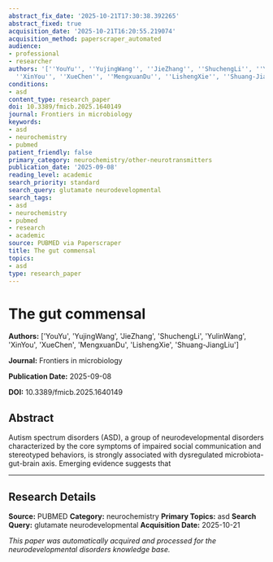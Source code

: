 ```yaml
---
abstract_fix_date: '2025-10-21T17:30:38.392265'
abstract_fixed: true
acquisition_date: '2025-10-21T16:20:55.219074'
acquisition_method: paperscraper_automated
audience:
- professional
- researcher
authors: '[''YouYu'', ''YujingWang'', ''JieZhang'', ''ShuchengLi'', ''YulinWang'',
  ''XinYou'', ''XueChen'', ''MengxuanDu'', ''LishengXie'', ''Shuang-JiangLiu'']'
conditions:
- asd
content_type: research_paper
doi: 10.3389/fmicb.2025.1640149
journal: Frontiers in microbiology
keywords:
- asd
- neurochemistry
- pubmed
patient_friendly: false
primary_category: neurochemistry/other-neurotransmitters
publication_date: '2025-09-08'
reading_level: academic
search_priority: standard
search_query: glutamate neurodevelopmental
search_tags:
- asd
- neurochemistry
- pubmed
- research
- academic
source: PUBMED via Paperscraper
title: The gut commensal
topics:
- asd
type: research_paper
---
```


# The gut commensal

**Authors:** ['YouYu', 'YujingWang', 'JieZhang', 'ShuchengLi', 'YulinWang', 'XinYou', 'XueChen', 'MengxuanDu', 'LishengXie', 'Shuang-JiangLiu']

**Journal:** Frontiers in microbiology

**Publication Date:** 2025-09-08

**DOI:** 10.3389/fmicb.2025.1640149

## Abstract

Autism spectrum disorders (ASD), a group of neurodevelopmental disorders characterized by the core symptoms of impaired social communication and stereotyped behaviors, is strongly associated with dysregulated microbiota-gut-brain axis. Emerging evidence suggests that 

---

## Research Details

**Source:** PUBMED
**Category:** neurochemistry
**Primary Topics:** asd
**Search Query:** glutamate neurodevelopmental
**Acquisition Date:** 2025-10-21

*This paper was automatically acquired and processed for the neurodevelopmental disorders knowledge base.*

